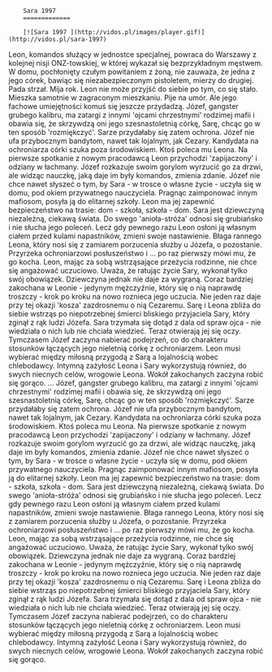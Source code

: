 
        Sara 1997 
        =============
        
        [![Sara 1997 ](http://vidos.pl/images/player.gif)](http://vidos.pl/sara-1997)
        
        
 Leon, komandos służący w jednostce specjalnej, powraca do Warszawy z kolejnej nisji ONZ-towskiej, w której wykazał się bezprzykładnym męstwem. W domu, pochłonięty czułym powitaniem z żoną, nie zauważa, że jedna z jego córek, bawiąc się niezabezpieczonym pistoletem, mierzy do drugiej. Pada strzał. Mija rok. Leon nie może przyjść do siebie po tym, co się stało. Mieszka samotnie w zagraconym mieszkaniu. Pije na umór. Ale jego fachowe umiejętności komuś się jeszcze przydadzą. Józef, gangster grubego kalibru, ma zatargi z innymi 'ojcami chrzestnymi' rodzimej mafii i obawia się, że skrzywdzą oni jego szesnastoletnią córkę, Sarę, chcąc go w ten sposób 'rozmiękczyć'. Sarze przydałaby się zatem ochrona. Józef nie ufa przybocznym bandytom, nawet tak lojalnym, jak Cezary. Kandydata na ochroniarza córki szuka poza środowiskiem. Ktoś poleca mu Leona. Na pierwsze spotkanie z nowym pracodawcą Leon przychodzi 'zapijaczony' i odziany w łachmany. Józef rozkazuje swoim gorylom wyrzucić go za drzwi, ale widząc nauczkę, jaką daje im były komandos, zmienia zdanie. Józef nie chce nawet słyszeć o tym, by Sara - w trosce o własne życie - uczyła się w domu, pod okiem przywatnego nauczyciela. Pragnąc zaimponować innym mafiosom, posyła ją do elitarnej szkoły. Leon ma jej zapewnić bezpieczeństwo na trasie: dom - szkoła, szkoła - dom. Sara jest dziewczyną niezależną, ciekawą świata. Do swego 'anioła-stróża' odnosi się grubiańsko i nie słucha jego poleceń. Lecz gdy pewnego razu Leon osłoni ją własnym ciałem przed kulami napastników, zmieni swoje nastawienie. Błaga rannego Leona, który nosi się z zamiarem porzucenia służby u Józefa, o pozostanie. Przyrzeka ochroniarzowi posłuszeństwo i ... po raz pierwszy mówi mu, że go kocha. Leon, mając za sobą wstrząsające przeżycia rodzinne, nie chce się angażować uczuciowo. Uważa, że ratując życie Sary, wykonał tylko swój obowiązek. Dziewczyna jednak nie daje za wygraną. Coraz bardziej zakochana w Leonie - jedynym mężczyźnie, który się o nią naprawdę troszczy - krok po kroku na nowo roznieca jego uczucia. Nie jeden raz daje przy tej okazji 'kosza' zazdrosnemu o nią Cezaremu. Sarę i Leona zbliża do siebie wstrząs po niepotrzebnej śmierci bliskiego przyjaciela Sary, który zginął z rąk ludzi Józefa. Sara trzymała się dotąd z dala od spraw ojca - nie wiedziała o nich lub nie chciała wiedzieć. Teraz otwierają jej się oczy. Tymczasem Józef zaczyna nabierać podejrzeń, co do charakteru stosunków łączących jego nieletnią córkę z ochroniarzem. Leon musi wybierać między miłosną przygodą z Sarą a lojalnością wobec chlebodawcy. Intymną zażyłość Leona i Sary wykorzystują również, do swych niecnych celów, wrogowie Leona. Wokół zakochanych zaczyna robić się gorąco.   ... Józef, gangster grubego kalibru, ma zatargi z innymi 'ojcami chrzestnymi' rodzimej mafii i obawia się, że skrzywdzą oni jego szesnastoletnią córkę, Sarę, chcąc go w ten sposób 'rozmiękczyć'. Sarze przydałaby się zatem ochrona. Józef nie ufa przybocznym bandytom, nawet tak lojalnym, jak Cezary. Kandydata na ochroniarza córki szuka poza środowiskiem. Ktoś poleca mu Leona. Na pierwsze spotkanie z nowym pracodawcą Leon przychodzi 'zapijaczony' i odziany w łachmany. Józef rozkazuje swoim gorylom wyrzucić go za drzwi, ale widząc nauczkę, jaką daje im były komandos, zmienia zdanie. Józef nie chce nawet słyszeć o tym, by Sara - w trosce o własne życie - uczyła się w domu, pod okiem przywatnego nauczyciela. Pragnąc zaimponować innym mafiosom, posyła ją do elitarnej szkoły. Leon ma jej zapewnić bezpieczeństwo na trasie: dom - szkoła, szkoła - dom. Sara jest dziewczyną niezależną, ciekawą świata. Do swego 'anioła-stróża' odnosi się grubiańsko i nie słucha jego poleceń. Lecz gdy pewnego razu Leon osłoni ją własnym ciałem przed kulami napastników, zmieni swoje nastawienie. Błaga rannego Leona, który nosi się z zamiarem porzucenia służby u Józefa, o pozostanie. Przyrzeka ochroniarzowi posłuszeństwo i ... po raz pierwszy mówi mu, że go kocha. Leon, mając za sobą wstrząsające przeżycia rodzinne, nie chce się angażować uczuciowo. Uważa, że ratując życie Sary, wykonał tylko swój obowiązek. Dziewczyna jednak nie daje za wygraną. Coraz bardziej zakochana w Leonie - jedynym mężczyźnie, który się o nią naprawdę troszczy - krok po kroku na nowo roznieca jego uczucia. Nie jeden raz daje przy tej okazji 'kosza' zazdrosnemu o nią Cezaremu. Sarę i Leona zbliża do siebie wstrząs po niepotrzebnej śmierci bliskiego przyjaciela Sary, który zginął z rąk ludzi Józefa. Sara trzymała się dotąd z dala od spraw ojca - nie wiedziała o nich lub nie chciała wiedzieć. Teraz otwierają jej się oczy. Tymczasem Józef zaczyna nabierać podejrzeń, co do charakteru stosunków łączących jego nieletnią córkę z ochroniarzem. Leon musi wybierać między miłosną przygodą z Sarą a lojalnością wobec chlebodawcy. Intymną zażyłość Leona i Sary wykorzystują również, do swych niecnych celów, wrogowie Leona. Wokół zakochanych zaczyna robić się gorąco.
    